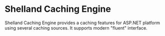 Shelland Caching Engine
==============

Shelland Caching Engine provides a caching features for ASP.NET platform using several caching sources. It supports modern "fluent" interface.
